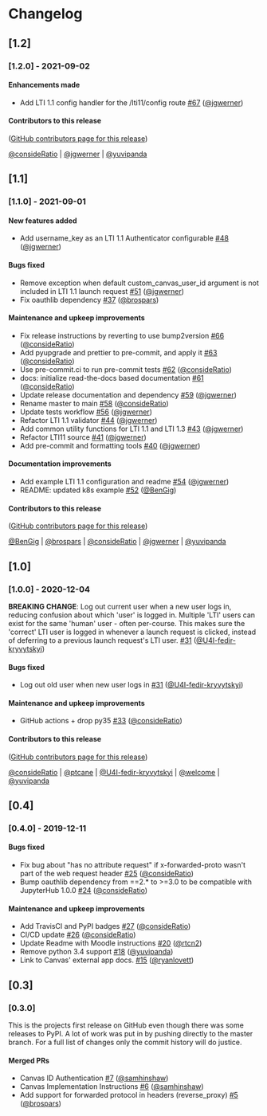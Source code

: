 # Changelog

## [1.2]

### [1.2.0] - 2021-09-02

#### Enhancements made

- Add LTI 1.1 config handler for the /lti11/config route [#67](https://github.com/jupyterhub/ltiauthenticator/pull/67) ([@jgwerner](https://github.com/jgwerner))

#### Contributors to this release

([GitHub contributors page for this release](https://github.com/jupyterhub/ltiauthenticator/graphs/contributors?from=2021-09-01&to=2021-09-01&type=c))

[@consideRatio](https://github.com/search?q=repo%3Ajupyterhub%2Fltiauthenticator+involves%3AconsideRatio+updated%3A2021-09-01..2021-09-01&type=Issues) | [@jgwerner](https://github.com/search?q=repo%3Ajupyterhub%2Fltiauthenticator+involves%3Ajgwerner+updated%3A2021-09-01..2021-09-01&type=Issues) | [@yuvipanda](https://github.com/search?q=repo%3Ajupyterhub%2Fltiauthenticator+involves%3Ayuvipanda+updated%3A2021-09-01..2021-09-01&type=Issues)

## [1.1]

### [1.1.0] - 2021-09-01

#### New features added

- Add username_key as an LTI 1.1 Authenticator configurable [#48](https://github.com/jupyterhub/ltiauthenticator/pull/48) ([@jgwerner](https://github.com/jgwerner))

#### Bugs fixed

- Remove exception when default custom_canvas_user_id argument is not included in LTI 1.1 launch request [#51](https://github.com/jupyterhub/ltiauthenticator/pull/51) ([@jgwerner](https://github.com/jgwerner))
- Fix oauthlib dependency [#37](https://github.com/jupyterhub/ltiauthenticator/pull/37) ([@brospars](https://github.com/brospars))

#### Maintenance and upkeep improvements

- Fix release instructions by reverting to use bump2version [#66](https://github.com/jupyterhub/ltiauthenticator/pull/66) ([@consideRatio](https://github.com/consideRatio))
- Add pyupgrade and prettier to pre-commit, and apply it [#63](https://github.com/jupyterhub/ltiauthenticator/pull/63) ([@consideRatio](https://github.com/consideRatio))
- Use pre-commit.ci to run pre-commit tests [#62](https://github.com/jupyterhub/ltiauthenticator/pull/62) ([@consideRatio](https://github.com/consideRatio))
- docs: initialize read-the-docs based documentation [#61](https://github.com/jupyterhub/ltiauthenticator/pull/61) ([@consideRatio](https://github.com/consideRatio))
- Update release documentation and dependency [#59](https://github.com/jupyterhub/ltiauthenticator/pull/59) ([@jgwerner](https://github.com/jgwerner))
- Rename master to main [#58](https://github.com/jupyterhub/ltiauthenticator/pull/58) ([@consideRatio](https://github.com/consideRatio))
- Update tests workflow [#56](https://github.com/jupyterhub/ltiauthenticator/pull/56) ([@jgwerner](https://github.com/jgwerner))
- Refactor LTI 1.1 validator [#44](https://github.com/jupyterhub/ltiauthenticator/pull/44) ([@jgwerner](https://github.com/jgwerner))
- Add common utility functions for LTI 1.1 and LTI 1.3 [#43](https://github.com/jupyterhub/ltiauthenticator/pull/43) ([@jgwerner](https://github.com/jgwerner))
- Refactor LTI11 source [#41](https://github.com/jupyterhub/ltiauthenticator/pull/41) ([@jgwerner](https://github.com/jgwerner))
- Add pre-commit and formatting tools [#40](https://github.com/jupyterhub/ltiauthenticator/pull/40) ([@jgwerner](https://github.com/jgwerner))

#### Documentation improvements

- Add example LTI 1.1 configuration and readme [#54](https://github.com/jupyterhub/ltiauthenticator/pull/54) ([@jgwerner](https://github.com/jgwerner))
- README: updated k8s example [#52](https://github.com/jupyterhub/ltiauthenticator/pull/52) ([@BenGig](https://github.com/BenGig))

#### Contributors to this release

([GitHub contributors page for this release](https://github.com/jupyterhub/ltiauthenticator/graphs/contributors?from=2020-12-04&to=2021-08-15&type=c))

[@BenGig](https://github.com/search?q=repo%3Ajupyterhub%2Fltiauthenticator+involves%3ABenGig+updated%3A2020-12-04..2021-08-15&type=Issues) | [@brospars](https://github.com/search?q=repo%3Ajupyterhub%2Fltiauthenticator+involves%3Abrospars+updated%3A2020-12-04..2021-08-15&type=Issues) | [@consideRatio](https://github.com/search?q=repo%3Ajupyterhub%2Fltiauthenticator+involves%3AconsideRatio+updated%3A2020-12-04..2021-08-15&type=Issues) | [@jgwerner](https://github.com/search?q=repo%3Ajupyterhub%2Fltiauthenticator+involves%3Ajgwerner+updated%3A2020-12-04..2021-08-15&type=Issues) | [@yuvipanda](https://github.com/search?q=repo%3Ajupyterhub%2Fltiauthenticator+involves%3Ayuvipanda+updated%3A2020-12-04..2021-08-15&type=Issues)

## [1.0]

### [1.0.0] - 2020-12-04

**BREAKING CHANGE**: Log out current user when a new user logs in, reducing confusion about which 'user' is logged in. Multiple 'LTI' users can exist for the same 'human' user - often per-course. This makes sure the 'correct' LTI user is logged in whenever a launch request is clicked, instead of deferring to a previous launch request's LTI user. [#31](https://github.com/jupyterhub/ltiauthenticator/pull/31) ([@U4I-fedir-kryvytskyi](https://github.com/U4I-fedir-kryvytskyi))

#### Bugs fixed

- Log out old user when new user logs in [#31](https://github.com/jupyterhub/ltiauthenticator/pull/31) ([@U4I-fedir-kryvytskyi](https://github.com/U4I-fedir-kryvytskyi))

#### Maintenance and upkeep improvements

- GitHub actions + drop py35 [#33](https://github.com/jupyterhub/ltiauthenticator/pull/33) ([@consideRatio](https://github.com/consideRatio))

#### Contributors to this release

([GitHub contributors page for this release](https://github.com/jupyterhub/ltiauthenticator/graphs/contributors?from=2019-12-11&to=2020-11-12&type=c))

[@consideRatio](https://github.com/search?q=repo%3Ajupyterhub%2Fltiauthenticator+involves%3AconsideRatio+updated%3A2019-12-11..2020-11-12&type=Issues) | [@ptcane](https://github.com/search?q=repo%3Ajupyterhub%2Fltiauthenticator+involves%3Aptcane+updated%3A2019-12-11..2020-11-12&type=Issues) | [@U4I-fedir-kryvytskyi](https://github.com/search?q=repo%3Ajupyterhub%2Fltiauthenticator+involves%3AU4I-fedir-kryvytskyi+updated%3A2019-12-11..2020-11-12&type=Issues) | [@welcome](https://github.com/search?q=repo%3Ajupyterhub%2Fltiauthenticator+involves%3Awelcome+updated%3A2019-12-11..2020-11-12&type=Issues) | [@yuvipanda](https://github.com/search?q=repo%3Ajupyterhub%2Fltiauthenticator+involves%3Ayuvipanda+updated%3A2019-12-11..2020-11-12&type=Issues)

## [0.4]

### [0.4.0] - 2019-12-11

#### Bugs fixed

- Fix bug about "has no attribute request" if x-forwarded-proto wasn't part of the web request header [#25](https://github.com/jupyterhub/ltiauthenticator/pull/25) ([@consideRatio](https://github.com/consideRatio))
- Bump oauthlib dependency from ==2.\* to >=3.0 to be compatible with JupyterHub 1.0.0 [#24](https://github.com/jupyterhub/ltiauthenticator/pull/24) ([@consideRatio](https://github.com/consideRatio))

#### Maintenance and upkeep improvements

- Add TravisCI and PyPI badges [#27](https://github.com/jupyterhub/ltiauthenticator/pull/27) ([@consideRatio](https://github.com/consideRatio))
- CI/CD update [#26](https://github.com/jupyterhub/ltiauthenticator/pull/26) ([@consideRatio](https://github.com/consideRatio))
- Update Readme with Moodle instructions [#20](https://github.com/jupyterhub/ltiauthenticator/pull/20) ([@rtcn2](https://github.com/rtcn2))
- Remove python 3.4 support [#18](https://github.com/jupyterhub/ltiauthenticator/pull/18) ([@yuvipanda](https://github.com/yuvipanda))
- Link to Canvas' external app docs. [#15](https://github.com/jupyterhub/ltiauthenticator/pull/15) ([@ryanlovett](https://github.com/ryanlovett))

## [0.3]

### [0.3.0]

This is the projects first release on GitHub even though there was some releases
to PyPI. A lot of work was put in by pushing directly to the master branch. For
a full list of changes only the commit history will do justice.

#### Merged PRs

- Canvas ID Authentication [#7](https://github.com/jupyterhub/ltiauthenticator/pull/7) ([@samhinshaw](https://github.com/samhinshaw))
- Canvas Implementation Instructions [#6](https://github.com/jupyterhub/ltiauthenticator/pull/6) ([@samhinshaw](https://github.com/samhinshaw))
- Add support for forwarded protocol in headers (reverse_proxy) [#5](https://github.com/jupyterhub/ltiauthenticator/pull/5) ([@brospars](https://github.com/brospars))
